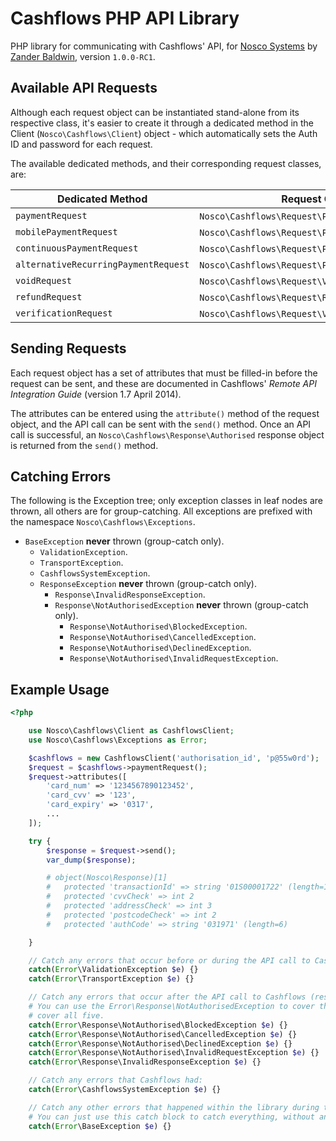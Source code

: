 Cashflows PHP API Library
=========================

PHP library for communicating with Cashflows' API, for [Nosco Systems](https://noscosystems.com) by [Zander Baldwin](https://github.com/mynameiszanders), version `1.0.0-RC1`.

Available API Requests
----------------------

Although each request object can be instantiated stand-alone from its respective class, it's easier to create it through
a dedicated method in the Client (`Nosco\Cashflows\Client`) object - which automatically sets the Auth ID and password
for each request.

The available dedicated methods, and their corresponding request classes, are:

| Dedicated Method                       | Request Object Class                                                        |
|----------------------------------------|-----------------------------------------------------------------------------|
|`paymentRequest`                        | `Nosco\Cashflows\Request\Payment`.                                          |
|`mobilePaymentRequest`                  | `Nosco\Cashflows\Request\Payment\Mobile`.                                   |
|`continuousPaymentRequest`              | `Nosco\Cashflows\Request\Payment\Continuous`.                               |
|`alternativeRecurringPaymentRequest`    | `Nosco\Cashflows\Request\Payment\AlternativeRecurring`.                     |
|`voidRequest`                           | `Nosco\Cashflows\Request\Void`.                                             |
|`refundRequest`                         | `Nosco\Cashflows\Request\Refund`.                                           |
|`verificationRequest`                   | `Nosco\Cashflows\Request\Verification`.                                     |

Sending Requests
----------------

Each request object has a set of attributes that must be filled-in before the request can be sent, and these are
documented in Cashflows' *Remote API Integration Guide* (version 1.7 April 2014).

The attributes can be entered using the `attribute()` method of the request object, and the API call can be sent with
the `send()` method. Once an API call is successful, an `Nosco\Cashflows\Response\Authorised` response object is
returned from the `send()` method.

Catching Errors
---------------

The following is the Exception tree; only exception classes in leaf nodes are thrown, all others are for group-catching.
All exceptions are prefixed with the namespace `Nosco\Cashflows\Exceptions`.

- `BaseException` **never** thrown (group-catch only).
  - `ValidationException`.
  - `TransportException`.
  - `CashflowsSystemException`.
  - `ResponseException` **never** thrown (group-catch only).
    - `Response\InvalidResponseException`.
    - `Response\NotAuthorisedException` **never** thrown (group-catch only).
      - `Response\NotAuthorised\BlockedException`.
      - `Response\NotAuthorised\CancelledException`.
      - `Response\NotAuthorised\DeclinedException`.
      - `Response\NotAuthorised\InvalidRequestException`.

Example Usage
-------------

```php
<?php

    use Nosco\Cashflows\Client as CashflowsClient;
    use Nosco\Cashflows\Exceptions as Error;

    $cashflows = new CashflowsClient('authorisation_id', 'p@55w0rd');
    $request = $cashflows->paymentRequest();
    $request->attributes([
        'card_num' => '1234567890123452',
        'card_cvv' => '123',
        'card_expiry' => '0317',
        ...
    ]);

    try {
        $response = $request->send();
        var_dump($response);

        # object(Nosco\Response)[1]
        #   protected 'transactionId' => string '01S00001722' (length=11)
        #   protected 'cvvCheck' => int 2
        #   protected 'addressCheck' => int 3
        #   protected 'postcodeCheck' => int 2
        #   protected 'authCode' => string '031971' (length=6)

    }

    // Catch any errors that occur before or during the API call to Cashflows (request exceptions):
    catch(Error\ValidationException $e) {}
    catch(Error\TransportException $e) {}

    // Catch any errors that occur after the API call to Cashflows (response exceptions):
    # You can use the Error\Response\NotAuthorisedException to cover the first four, or Error\ResponseException to
    # cover all five.
    catch(Error\Response\NotAuthorised\BlockedException $e) {}
    catch(Error\Response\NotAuthorised\CancelledException $e) {}
    catch(Error\Response\NotAuthorised\DeclinedException $e) {}
    catch(Error\Response\NotAuthorised\InvalidRequestException $e) {}
    catch(Error\Response\InvalidResponseException $e) {}

    // Catch any errors that Cashflows had:
    catch(Error\CashflowsSystemException $e) {}

    // Catch any other errors that happened within the library during the API call:
    # You can just use this catch block to catch everything, without any of the above catch blocks.
    catch(Error\BaseException $e) {}
```
